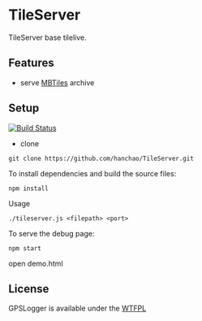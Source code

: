 # TileServer

TileServer base tilelive.

## Features

* serve [MBTiles](https://www.mapbox.com/developers/mbtiles/) archive


## Setup
[![Build Status](https://travis-ci.org/hanchao/TileServer.svg?branch=master)](https://travis-ci.org/hanchao/TileServer)
* clone

```git clone https://github.com/hanchao/TileServer.git```

To install dependencies and build the source files:

```npm install```

Usage

    ./tileserver.js <filepath> <port>
	
To serve the debug page:

```npm start```

open demo.html 

## License
GPSLogger is available under the [WTFPL](http://sam.zoy.org/wtfpl/)
